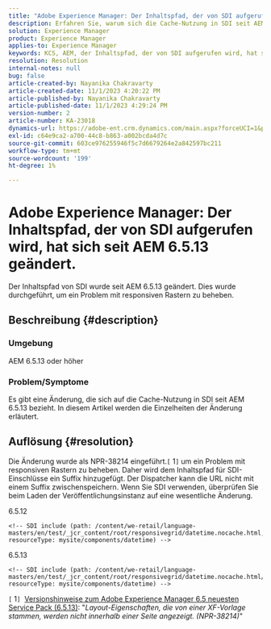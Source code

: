 ```yaml
---
title: "Adobe Experience Manager: Der Inhaltspfad, der von SDI aufgerufen wird, hat sich seit AEM 6.5.13 geändert."
description: Erfahren Sie, warum sich die Cache-Nutzung in SDI seit AEM 6.5.13 geändert hat.
solution: Experience Manager
product: Experience Manager
applies-to: Experience Manager
keywords: KCS, AEM, der Inhaltspfad, der von SDI aufgerufen wird, hat sich seit AEM 6.5.13 geändert
resolution: Resolution
internal-notes: null
bug: false
article-created-by: Nayanika Chakravarty
article-created-date: 11/1/2023 4:20:22 PM
article-published-by: Nayanika Chakravarty
article-published-date: 11/1/2023 4:29:24 PM
version-number: 2
article-number: KA-23018
dynamics-url: https://adobe-ent.crm.dynamics.com/main.aspx?forceUCI=1&pagetype=entityrecord&etn=knowledgearticle&id=a2eba988-d278-ee11-8179-6045bd0065f9
exl-id: c64e9ca2-a700-44c8-b863-a002bcda4d7c
source-git-commit: 603ce976255946f5c7d6679264e2a842597bc211
workflow-type: tm+mt
source-wordcount: '199'
ht-degree: 1%

---
```


# Adobe Experience Manager: Der Inhaltspfad, der von SDI aufgerufen wird, hat sich seit AEM 6.5.13 geändert.


Der Inhaltspfad von SDI wurde seit AEM 6.5.13 geändert. Dies wurde durchgeführt, um ein Problem mit responsiven Rastern zu beheben.

## Beschreibung {#description}


### <b>Umgebung</b>

AEM 6.5.13 oder höher

### Problem/Symptome

Es gibt eine Änderung, die sich auf die Cache-Nutzung in SDI seit AEM 6.5.13 bezieht. In diesem Artikel werden die Einzelheiten der Änderung erläutert.


## Auflösung {#resolution}


Die Änderung wurde als NPR-38214 eingeführt.`[` 1`]`  um ein Problem mit responsiven Rastern zu beheben. Daher wird dem Inhaltspfad für SDI-Einschlüsse ein Suffix hinzugefügt. Der Dispatcher kann die URL nicht mit einem Suffix zwischenspeichern. Wenn Sie SDI verwenden, überprüfen Sie beim Laden der Veröffentlichungsinstanz auf eine wesentliche Änderung.

6.5.12




```
<!-- SDI include (path: /content/we-retail/language-masters/en/test/_jcr_content/root/responsivegrid/datetime.nocache.html, resourceType: mysite/components/datetime) -->
```




6.5.13




```
<!-- SDI include (path: /content/we-retail/language-masters/en/test/_jcr_content/root/responsivegrid/datetime.nocache.html/mysite/components/datetime, resourceType: mysite/components/datetime) -->
```




`[` 1`]`  [Versionshinweise zum Adobe Experience Manager 6.5 neuesten Service Pack (6.5.13)](https://experienceleague.adobe.com/docs/experience-manager-65/release-notes/service-pack/6-5-13.html): &quot;*Layout-Eigenschaften, die von einer XF-Vorlage stammen, werden nicht innerhalb einer Seite angezeigt. (NPR-38214)*&quot;
